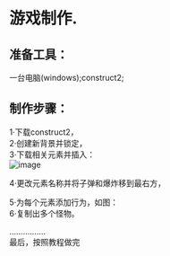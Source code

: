 # 游戏制作.    
## 准备工具：    
一台电脑(windows);construct2;     
## 制作步骤：  
1·下载construct2，   
2·创建新背景并锁定，    
3·下载相关元素并插入：  
![image](http://m.qpic.cn/psb?/c14afc9a-e033-4fe6-bcba-f14888f5d08f/3dTOCloDH0lS15YDGY*jrHrCtyH2iqJMPld8We1yWdo!/b/dDYBAAAAAAAA&bo=OARwAgAAAAARF24!&rf=viewer_4)

4·更改元素名称并将子弹和爆炸移到最右方，   

5·为每个元素添加行为，如图：   
6·复制出多个怪物。   
      
…………….        
最后，按照教程做完      
